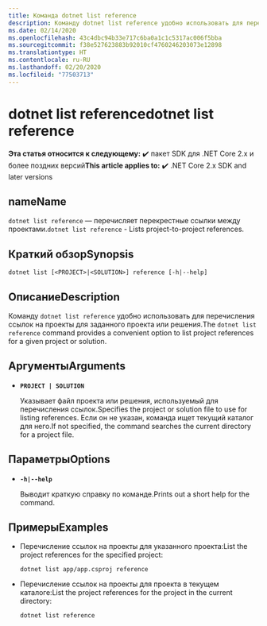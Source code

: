 ```yaml
---
title: Команда dotnet list reference
description: Команду dotnet list reference удобно использовать для перечисления ссылок между проектами.
ms.date: 02/14/2020
ms.openlocfilehash: 43c4dbc94b33e717c6ba0a1c1c5317ac006f5bba
ms.sourcegitcommit: f38e527623883b92010cf4760246203073e12898
ms.translationtype: HT
ms.contentlocale: ru-RU
ms.lasthandoff: 02/20/2020
ms.locfileid: "77503713"
---
```

# <a name="dotnet-list-reference"></a><span data-ttu-id="96735-103">dotnet list reference</span><span class="sxs-lookup"><span data-stu-id="96735-103">dotnet list reference</span></span>

<span data-ttu-id="96735-104">**Эта статья относится к следующему:** ✔️ пакет SDK для .NET Core 2.x и более поздних версий</span><span class="sxs-lookup"><span data-stu-id="96735-104">**This article applies to:** ✔️ .NET Core 2.x SDK and later versions</span></span>

## <a name="name"></a><span data-ttu-id="96735-105">name</span><span class="sxs-lookup"><span data-stu-id="96735-105">Name</span></span>

<span data-ttu-id="96735-106">`dotnet list reference` — перечисляет перекрестные ссылки между проектами.</span><span class="sxs-lookup"><span data-stu-id="96735-106">`dotnet list reference` - Lists project-to-project references.</span></span>

## <a name="synopsis"></a><span data-ttu-id="96735-107">Краткий обзор</span><span class="sxs-lookup"><span data-stu-id="96735-107">Synopsis</span></span>

`dotnet list [<PROJECT>|<SOLUTION>] reference [-h|--help]`

## <a name="description"></a><span data-ttu-id="96735-108">Описание</span><span class="sxs-lookup"><span data-stu-id="96735-108">Description</span></span>

<span data-ttu-id="96735-109">Команду `dotnet list reference` удобно использовать для перечисления ссылок на проекты для заданного проекта или решения.</span><span class="sxs-lookup"><span data-stu-id="96735-109">The `dotnet list reference` command provides a convenient option to list project references for a given project or solution.</span></span>

## <a name="arguments"></a><span data-ttu-id="96735-110">Аргументы</span><span class="sxs-lookup"><span data-stu-id="96735-110">Arguments</span></span>

* **`PROJECT | SOLUTION`**

  <span data-ttu-id="96735-111">Указывает файл проекта или решения, используемый для перечисления ссылок.</span><span class="sxs-lookup"><span data-stu-id="96735-111">Specifies the project or solution file to use for listing references.</span></span> <span data-ttu-id="96735-112">Если он не указан, команда ищет текущий каталог для него.</span><span class="sxs-lookup"><span data-stu-id="96735-112">If not specified, the command searches the current directory for a project file.</span></span>

## <a name="options"></a><span data-ttu-id="96735-113">Параметры</span><span class="sxs-lookup"><span data-stu-id="96735-113">Options</span></span>

* **`-h|--help`**

  <span data-ttu-id="96735-114">Выводит краткую справку по команде.</span><span class="sxs-lookup"><span data-stu-id="96735-114">Prints out a short help for the command.</span></span>

## <a name="examples"></a><span data-ttu-id="96735-115">Примеры</span><span class="sxs-lookup"><span data-stu-id="96735-115">Examples</span></span>

* <span data-ttu-id="96735-116">Перечисление ссылок на проекты для указанного проекта:</span><span class="sxs-lookup"><span data-stu-id="96735-116">List the project references for the specified project:</span></span>

  ```dotnetcli
  dotnet list app/app.csproj reference
  ```

* <span data-ttu-id="96735-117">Перечисление ссылок на проекты для проекта в текущем каталоге:</span><span class="sxs-lookup"><span data-stu-id="96735-117">List the project references for the project in the current directory:</span></span>

  ```dotnetcli
  dotnet list reference
  ```

